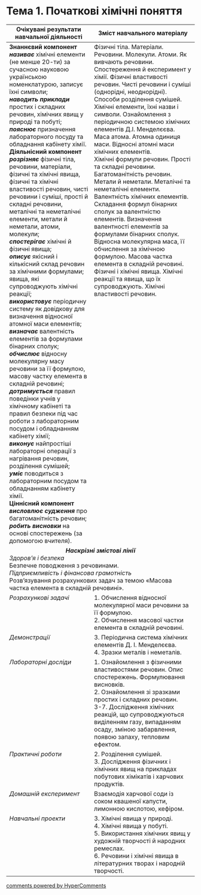<div id="hypercomments_widget" class="js-hypercomments-widget invisible"></div>

# Тема 1. Початкові хімічні поняття

<table>
  <tr>
    <td width="45%" align="center"><b>Очікувані результати  навчальної діяльності</b></td>
    <td width="55%" align="center"><b>Зміст навчального матеріалу</b></td>
  </tr>
<tbody>
  <tr>
    <td width="45%" style="vertical-align:top !important;">
    <b>Знаннєвий компонент <br><i>називає</i></b> хімічні елементи (не менше 20-ти) за сучасною науковою українською номенклатурою, записує їхні символи; <br>  
    <b><i>наводить приклади </i></b>простих і складних речовин, хімічних явищ у природі та побуті; <br>
    <b><i>пояснює</i></b> призначення лабораторного посуду та обладнання кабінету хімії. <br> 
    <b>Діяльнісний компонент <br>
    <i>розрізняє</i></b> фізичні  тіла, речовини, матеріали, фізичні та хімічні явища, фізичні та хімічні властивості речовин, чисті  речовини  і   суміші, прості й складні речовини, металічні  та  неметалічні елементи, метали й неметали, атоми, молекули;<br> 
    <i><b>спостерігає</b></i> хімічні й фізичні явища; <br>
    <b><i>описує</i></b> якісний і кількісний склад речовин за хімічними формулами; явища, які супроводжують хімічні реакції; <br>
    <i><b>використовує</b></i>  періодичну систему  як довідкову  для визначення відносної атомної маси елементів; <br>
    <i><b>визначає</b></i> валентність елементів за формулами бінарних 
    сполук;<br>
    <i><b>обчислює</b></i> відносну молекулярну масу речовини за її формулою, масову частку елемента в складній речовині; <br>
    <i><b>дотримується</b></i>  правил поведінки учнів у хімічному кабінеті та правил безпеки  під час роботи з лабораторним посудом і обладнанням кабінету хімії; <br>
    <i><b>виконує</b></i>   найпростіші лабораторні   операції  з нагрівання  речовин, розділення сумішей; <br>
    <i><b>уміє</b></i>  поводиться  з лабораторним  посудом та обладнанням кабінету хімії. <br>
    <b>Ціннісний компонент <br>
    <i>висловлює судження</i></b> про багатоманітність речовин;<br>
    <i><b>робить висновки</b></i> на основі спостережень (за допомогою вчителя). 
    </td>
    <td width="55%" style="vertical-align:top !important;">
      Фізичні тіла. Матеріали. Речовини. Молекули. Атоми. Як вивчають речовини. Спостереження й експеримент у хімії. Фізичні властивості речовин. Чисті речовини і суміші (однорідні, неоднорідні). <br>
      Способи розділення сумішей. <br>
      Хімічні елементи, їхні назви і символи. Ознайомлення з періодичною системою хімічних елементів Д.І.
      Менделєєва.  <br>
      Маса атома. Атомна одиниця маси. Відносні атомні маси хімічних елементів. <br>
      Хімічні формули речовин. Прості та складні речовини. Багатоманітність речовин. <br>
      Метали й неметали. Металічні та неметалічні елементи. <br>
      Валентність хімічних елементів. Складання формул бінарних сполук за валентністю елементів. Визначення валентності елементів за формулами бінарних сполук. Відносна молекулярна маса, її обчислення за хімічною формулою. 
      Масова частка елемента в складній речовині. <br>
      Фізичні і хімічні явища. Хімічні реакції та явища, що їх супроводжують. Хімічні властивості речовин. <br>
    </td>
  </tr>
  <tr>
    <td width="45%" style="vertical-align:top !important;" colspan="2">
    <center>  <b><i>Наскрізні змістові лінії</i></b></center>
         <i>Здоров’я і безпека </i><br>
              Безпечне поводження з речовинами. <br>
   <i>Підприємливість і фінансова грамотність </i><br>
           Розв’язування розрахункових задач за темою «Масова частка елемента в складній речовині».
    </td>
  </tr>
  <tr>
    <td width="45%" style="vertical-align:top !important;">
   <i>Розрахункові задачі</i> 
    </td>
    <td width="55%" style="vertical-align:top !important;">
    1. Обчислення відносної молекулярної маси речовини за її формулою. <br>
    2. Обчислення масової частки елемента в складній речовині.  
  </td>
  </tr>
  <tr>
    <td width="45%" style="vertical-align:top !important;">
    <i>Демонстрації</i> 
    </td>
    <td width="55%" style="vertical-align:top !important;">
      3.  Періодична  система   хімічних елементів Д. І. Менделєєва.  <br>
      4.  Зразки металів і неметалів. 
  </td>
  </tr> 
  <tr>
    <td width="45%" style="vertical-align:top !important;">
    <i>Лабораторні досліди </i>
    </td>
    <td width="55%" style="vertical-align:top !important;">
      1.  Ознайомлення з фізичними властивостями речовин. Опис спостережень. Формулювання висновків. <br>
      2.  Ознайомлення зі зразками простих і складних речовин. <br>
      3-7. Дослідження хімічних реакцій, що супроводжуються виділенням газу, випаданням осаду, зміною забарвлення, появою запаху, тепловим ефектом. 
  </td>
  </tr> 
  <tr>
    <td width="45%" style="vertical-align:top !important;">
    <i>Практичні роботи </i>
    </td>
    <td width="55%" style="vertical-align:top !important;">
      2.  Розділення сумішей. <br>
      3.  Дослідження фізичних і хімічних явищ  на  прикладах   побутових хімікатів і харчових продуктів. 
  </td>
  </tr> 
  <tr>
    <td width="45%" style="vertical-align:top !important;">
      <i>Домашній експеримент</i>
    </td>
    <td width="55%" style="vertical-align:top !important;">
      Взаємодія харчової соди із соком квашеної   капусти,  лимонною кислотою, кефіром. 
    </td>
  </tr>      
  <tr>
    <td width="45%" style="vertical-align:top !important;">
    <i>Навчальні проекти</i>
    </td>
    <td width="55%" style="vertical-align:top !important;">
      3.  Хімічні явища у природі. <br>
      4.  Хімічні явища у побуті. <br>
      5.  Використання хімічних явищ у художній творчості й народних ремеслах. <br>
      6.  Речовини і хімічні явища в літературних творах і народній творчості. <br>
  </td>
  </tr>         
</tbody>
</table>

<div class="js-hypercomments-container">
<a href="http://hypercomments.com" class="hc-link" title="comments widget">comments powered by HyperComments</a>
</div>